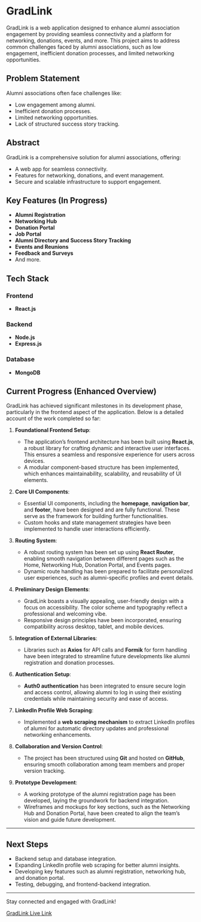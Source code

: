 # GradLink

GradLink is a web application designed to enhance alumni association engagement by providing seamless connectivity and a platform for networking, donations, events, and more. This project aims to address common challenges faced by alumni associations, such as low engagement, inefficient donation processes, and limited networking opportunities.

## Problem Statement

Alumni associations often face challenges like:
- Low engagement among alumni.
- Inefficient donation processes.
- Limited networking opportunities.
- Lack of structured success story tracking.

## Abstract

GradLink is a comprehensive solution for alumni associations, offering:
- A web app for seamless connectivity.
- Features for networking, donations, and event management.
- Secure and scalable infrastructure to support engagement.

## Key Features (In Progress)

- **Alumni Registration**
- **Networking Hub**
- **Donation Portal**
- **Job Portal**
- **Alumni Directory and Success Story Tracking**
- **Events and Reunions**
- **Feedback and Surveys**
- And more.

## Tech Stack

### Frontend
- **React.js**

### Backend
- **Node.js**
- **Express.js**

### Database
- **MongoDB**

## Current Progress (Enhanced Overview)

GradLink has achieved significant milestones in its development phase, particularly in the frontend aspect of the application. Below is a detailed account of the work completed so far:

1. **Foundational Frontend Setup**:
   - The application’s frontend architecture has been built using **React.js**, a robust library for crafting dynamic and interactive user interfaces. This ensures a seamless and responsive experience for users across devices.
   - A modular component-based structure has been implemented, which enhances maintainability, scalability, and reusability of UI elements.

2. **Core UI Components**:
   - Essential UI components, including the **homepage**, **navigation bar**, and **footer**, have been designed and are fully functional. These serve as the framework for building further functionalities.
   - Custom hooks and state management strategies have been implemented to handle user interactions efficiently.

3. **Routing System**:
   - A robust routing system has been set up using **React Router**, enabling smooth navigation between different pages such as the Home, Networking Hub, Donation Portal, and Events pages.
   - Dynamic route handling has been prepared to facilitate personalized user experiences, such as alumni-specific profiles and event details.

4. **Preliminary Design Elements**:
   - GradLink boasts a visually appealing, user-friendly design with a focus on accessibility. The color scheme and typography reflect a professional and welcoming vibe.
   - Responsive design principles have been incorporated, ensuring compatibility across desktop, tablet, and mobile devices.

5. **Integration of External Libraries**:
   - Libraries such as **Axios** for API calls and **Formik** for form handling have been integrated to streamline future developments like alumni registration and donation processes.
  
6. **Authentication Setup**:
   - **Auth0 authentication** has been integrated to ensure secure login and access control, allowing alumni to log in using their existing credentials while maintaining security and ease of access.

7. **LinkedIn Profile Web Scraping**:
   - Implemented a **web scraping mechanism** to extract LinkedIn profiles of alumni for automatic directory updates and professional networking enhancements.

8. **Collaboration and Version Control**:
   - The project has been structured using **Git** and hosted on **GitHub**, ensuring smooth collaboration among team members and proper version tracking.

9. **Prototype Development**:
   - A working prototype of the alumni registration page has been developed, laying the groundwork for backend integration.
   - Wireframes and mockups for key sections, such as the Networking Hub and Donation Portal, have been created to align the team’s vision and guide future development.

---

## Next Steps

- Backend setup and database integration.
- Expanding LinkedIn profile web scraping for better alumni insights.
- Developing key features such as alumni registration, networking hub, and donation portal.
- Testing, debugging, and frontend-backend integration.

---

Stay connected and engaged with GradLink!

[GradLink Live Link](https://alumniportalwe.netlify.app/)
